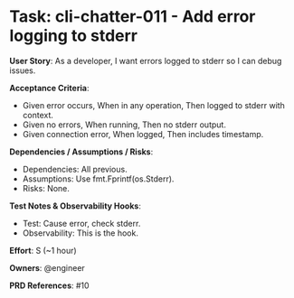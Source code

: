 # Task: cli-chatter-011 - Add error logging to stderr

**User Story**: As a developer, I want errors logged to stderr so I can debug issues.

**Acceptance Criteria**:
- Given error occurs, When in any operation, Then logged to stderr with context.
- Given no errors, When running, Then no stderr output.
- Given connection error, When logged, Then includes timestamp.

**Dependencies / Assumptions / Risks**:
- Dependencies: All previous.
- Assumptions: Use fmt.Fprintf(os.Stderr).
- Risks: None.

**Test Notes & Observability Hooks**:
- Test: Cause error, check stderr.
- Observability: This is the hook.

**Effort**: S (~1 hour)

**Owners**: @engineer

**PRD References**: #10